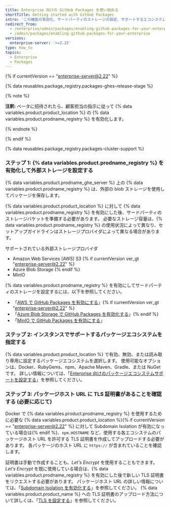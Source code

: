```yaml
---
title: Enterprise 向けの GitHub Packages を使い始める
shortTitle: Getting started with GitHub Packages
intro: 'この機能の有効化、サードパーティのストレージの設定、サポートするエコシステムの設定、TLS 証明書の更新を行い、{% data variables.product.product_location %} で {% data variables.product.prodname_registry %} を使用開始します。'
redirect_from:
  - /enterprise/admin/packages/enabling-github-packages-for-your-enterprise
  - /admin/packages/enabling-github-packages-for-your-enterprise
versions:
  enterprise-server: '>=2.22'
type: how_to
topics:
  - Enterprise
  - Packages
---
```


{% if currentVersion == "enterprise-server@2.22" %}

{% data reusables.package_registry.packages-ghes-release-stage %}

{% note %}

**注釈:** ベータに招待されたら、顧客担当の指示に従って {% data variables.product.product_location %} の {% data variables.product.prodname_registry %} を有効化します。

{% endnote %}

{% endif %}

{% data reusables.package_registry.packages-cluster-support %}

### ステップ 1: {% data variables.product.prodname_registry %} を有効化して外部ストレージを設定する

{% data variables.product.prodname_ghe_server %} 上の {% data variables.product.prodname_registry %} は、外部の blob ストレージを使用してパッケージを保存します。

{% data variables.product.product_location %} に対して {% data variables.product.prodname_registry %} を有効にした後、サードパーティのストレージバケットを準備する必要があります。 必要なストレージ容量は、{% data variables.product.prodname_registry %} の使用状況によって異なり、セットアップガイドラインはストレージプロバイダによって異なる場合があります。

サポートされている外部ストレージプロバイダ
- Amazon Web Services (AWS) S3 {% if currentVersion ver_gt "enterprise-server@2.22" %}
- Azure Blob Storage {% endif %}
- MinIO

{% data variables.product.prodname_registry %} を有効にしてサードパーティのストレージを設定するには、以下を参照してください。
  - 「[AWS で GitHub Packages を有効にする](/admin/packages/enabling-github-packages-with-aws)」{% if currentVersion ver_gt "enterprise-server@2.22" %}
  - 「[Azure Blob Storage で GitHub Packages を有効化する](/admin/packages/enabling-github-packages-with-azure-blob-storage)」{% endif %}
  - 「[MinIO で GitHub Packages を有効にする](/admin/packages/enabling-github-packages-with-minio)」

### ステップ 2: インスタンスでサポートするパッケージエコシステムを指定する

{% data variables.product.product_location %} で有効、無効、または読み取り専用に設定するパッケージエコシステムを選択します。 使用可能なオプションは、Docker、RubyGems、npm、Apache Maven、Gradle、または NuGet です。  詳しい情報については、「[Enterprise 向けのパッケージエコシステムサポートを設定する](/enterprise/admin/packages/configuring-package-ecosystem-support-for-your-enterprise)」を参照してください。

### ステップ 3: パッケージホスト URL に TLS 証明書があることを確認する (必要に応じて)

Docker で {% data variables.product.prodname_registry %} を使用するために必要な {% data variables.product.product_location %}{% if currentVersion == "enterprise-server@2.22" %} に対して Subdomain Isolation が有効になっている場合は{% endif %}、`npm.HOSTNAME` など、使用する各エコシステムのパッケージホスト URL を許可する TLS 証明書を作成してアップロードする必要があります。 各パッケージのホスト URL に `https://` が含まれていることを確認します。

  証明書は手動で作成することも、_Let's Encrypt_ を使用することもできます。 _Let's Encrypt_ を既に使用している場合は、{% data variables.product.prodname_registry %} を有効にした後で新しい TLS 証明書をリクエストする必要があります。 パッケージホスト URL の詳しい情報については、「[Subdomain Isolation を有効化する](/enterprise/admin/configuration/enabling-subdomain-isolation)」を参照してください。 {% data variables.product.product_name %} への TLS 証明書のアップロード方法について詳しくは、「[TLS を設定する](/enterprise/admin/configuration/configuring-tls)」を参照してください。
